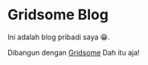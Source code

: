 # Gridsome Blog
Ini adalah blog pribadi saya 😁.

Dibangun dengan [Gridsome](https://gridsome.org/)
Dah itu aja!
